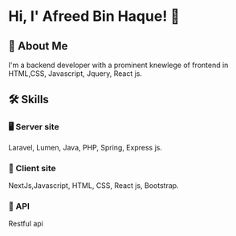 

# Hi, I' Afreed Bin Haque! 👋



## 🚀 About Me
I'm a backend developer with a prominent knewlege of frontend in HTML,CSS, Javascript, Jquery, React js. 


## 🛠 Skills
### 🖥 Server site
Laravel, Lumen, Java, PHP, Spring, Express js.
### 📱 Client site
NextJs,Javascript, HTML, CSS, React js, Bootstrap.

### 🔗 API 

Restful api
